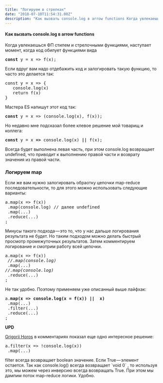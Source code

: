 ```yaml
---
title: "Логируем в стрелках"
date: "2018-07-10T11:54:31.00Z"
description: "Как вызвать console.log в arrow functions Когда увлекаешься ФП стилем и стрелочными функциями, наступает момент, когда код обилу"
---
```


<h4>Как вызвать console.log в arrow functions</h4>
<p>Когда увлекаешься ФП стилем и стрелочными функциями, наступает момент, когда код обилует функциями вида</p>
<pre><strong>const</strong> y = x =&gt; f(x);</pre>
<p>Если вдруг вам надо отдебажить код и залогировать такую функцию, то часто это делается так:</p>
<pre>const y = x =&gt; {<br>   console.log(x)<br>   return f(x)<br>}</pre>
<p>Мастера ES напишут этот код так:</p>
<pre><strong>const</strong> y = x =&gt; (console.log(x), f(x));</pre>
<p>Но недавно мне подсказал более клевое решение мой товарищ и коллега:</p>
<pre><strong>const</strong> y = x <strong>=&gt;</strong> console.log(x) <strong>||</strong> f(x);</pre>
<p>Всегда будет выполнена левая часть, при этом console.log возвращает undefined, что приводит к выполнению правой части и возврату значения из правой части.</p>
<h3>Логируем map</h3>
<p>Если же вам нужно залогировать обраотку цепочки map-reduce последовательности, то для этого можно использовать следующие варианты:</p>
<pre>a.map(x =&gt; f(x))<br> .map(console.log) // далее undefined<strong><br></strong> .map(...)<br> .reduce(...)<br>;</pre>
<p>Минусы такого подхода — это то, что у нас дальше логирования результата не будет. Но таким подходом можно делать быстрый просмотр промежуточных результатов. Затем комментируем логирование и смотрим работу всей цепочки.</p>
<pre>a.map(x =&gt; f(x))<br><em> //.map(console.log)</em><strong><br></strong> .map(...)<br><em>//.map(console.log)</em><br> .reduce(...)<br>;</pre>
<p>Не так удобно. Поэтому применяем уже описанный выше лайфхак:</p>
<pre>a.<strong>map(x =&gt; console.log(x = f(x)) ||  x)</strong><br> .map(...)<br> .filter(...)<br> .reduce(...)<br>;</pre>
<p><strong>UPD</strong></p>
<p><a href="https://medium.com/u/c9260b1d8d0d" target="_blank" rel="noopener noreferrer">Grigorii Horos</a> в комментариях показал еще одно интересное решение:</p>
<pre>a.filter(x =&gt; !console.log(x))<br> .map(...)</pre>
<p>filter всегда возвращает boolean значение. Если True — элемент остается. Так как console.log() всегда возвращает `void 0` , то используя это, мы можем через инверсию всегда возвращать True. При этом мы дампим поток map-reduce логики. Удобно.</p>



